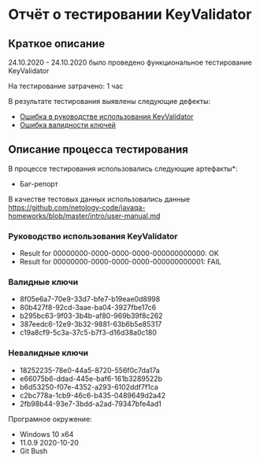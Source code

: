 # Отчёт о тестировании KeyValidator

## Краткое описание

24.10.2020 - 24.10.2020 было проведено функциональное тестирование KeyValidator

На тестирование затрачено: 1 час

В результате тестирования выявлены следующие дефекты:
* [Ошибка в руководстве использования KeyValidator](https://github.com/AnatolyTS/KeyValidator/issues/1)
* [Ошибка валидности ключей](https://github.com/AnatolyTS/KeyValidator/issues/2)

## Описание процесса тестирования

В процессе тестирования использовались следующие артефакты*:
* Баг-репорт

В качестве тестовых данных использовались данные https://github.com/netology-code/javaqa-homeworks/blob/master/intro/user-manual.md

### Руководство использования KeyValidator
* Result for 00000000-0000-0000-0000-000000000000: OK
* Result for 00000000-0000-0000-0000-000000000001: FAIL

### Валидные ключи
* 8f05e6a7-70e9-33d7-bfe7-b19eae0d8998
* 80b427f8-92cd-3aae-ba04-3927fbe17c6
* b295bc63-9f03-3b4b-af80-969b39f8c262
* 387eedc6-12e9-3b32-9881-63b6b5e85317
* c19a8cf9-5c3a-37c5-b7f3-d16d38a0c180

### Невалидные ключи
* 18252235-78e0-44a5-8720-556f0c7da17a
* e66075b6-ddad-445e-baf6-161b3289522b
* b6d53250-f07e-4352-a293-6102ddf7f1ca
* c2bc778a-1cb9-46c6-b435-0489649d2a42
* 2fb98b44-93e7-3bdd-a2ad-79347bfe4ad1

Програмное окружение:
* Windows 10 x64
* 11.0.9 2020-10-20
* Git Bush
